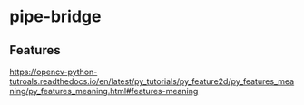 # pipe-bridge

## Features

https://opencv-python-tutroals.readthedocs.io/en/latest/py_tutorials/py_feature2d/py_features_meaning/py_features_meaning.html#features-meaning

